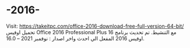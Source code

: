 # -2016-
Visit: https://takeitpc.com/office-2016-download-free-full-version-64-bit/ تحميل اوفيس Office 2016 Professional Plus 16 مع التنشيط. تم تحديث برنامج اوفيس 2016 المفعل الي احدث واخر اصدار : نوفمبر 2021 – 16.0.
